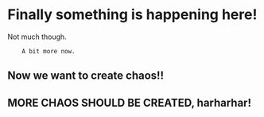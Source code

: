 # Finally something is happening here!

Not much though.

        A bit more now.

## Now we want to create chaos!!


## MORE CHAOS SHOULD BE CREATED, harharhar!
        
